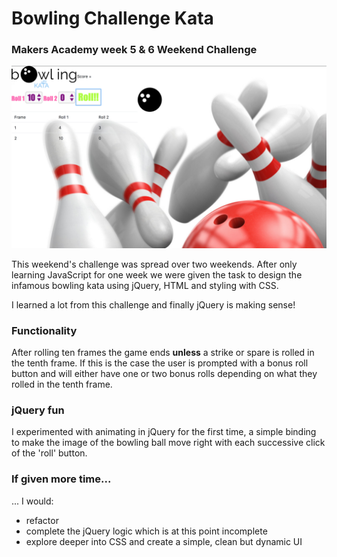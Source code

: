 # Bowling Challenge Kata 
### Makers Academy week 5 & 6 Weekend Challenge

![](images/bowling-game.png)

This weekend's challenge was spread over two weekends. After only learning JavaScript for one week we were given the task to design the infamous bowling kata using jQuery, HTML and styling with CSS.

I learned a lot from this challenge and finally jQuery is making sense! 

### Functionality

After rolling ten frames the game ends **unless** a strike or spare is rolled in the tenth frame. If this is the case the user is prompted with a bonus roll button and will either have one or two bonus rolls depending on what they rolled in the tenth frame.

### jQuery fun

I experimented with animating in jQuery for the first time, a simple binding to make the image of the bowling ball move right with each successive click of the 'roll' button.

### If given more time...

... I would: 
* refactor
* complete the jQuery logic which is at this point incomplete
*  explore deeper into CSS and create a simple, clean but dynamic UI





